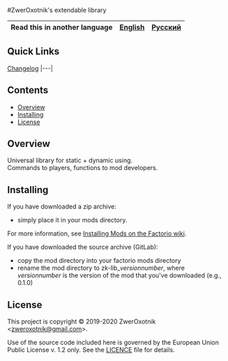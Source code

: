 #ZwerOxotnik's extendable library

Read this in another language | [English](/README.md) | [Русский](/docs/ru/README.md)
|---|---|---|

## Quick Links

[Changelog](CHANGELOG.md)
|---|

## Contents

* [Overview](#overview)
* [Installing](#installing)
* [License](#license)

## Overview

Universal library for static + dynamic using.\
Commands to players, functions to mod developers.

## Installing

If you have downloaded a zip archive:

* simply place it in your mods directory.

For more information, see [Installing Mods on the Factorio wiki](https://wiki.factorio.com/index.php?title=Installing_Mods).

If you have downloaded the source archive (GitLab):

* copy the mod directory into your factorio mods directory
* rename the mod directory to zk-lib_*versionnumber*, where *versionnumber* is the version of the mod that you've downloaded (e.g., 0.1.0)

## License

This project is copyright © 2019-2020 ZwerOxotnik \<zweroxotnik@gmail.com\>.

Use of the source code included here is governed by the European Union Public License v. 1.2 only. See the [LICENCE](/LICENCE) file for details.

[homepage]: http://mods.factorio.com/mod/zk-lib
[Factorio]: https://factorio.com/
